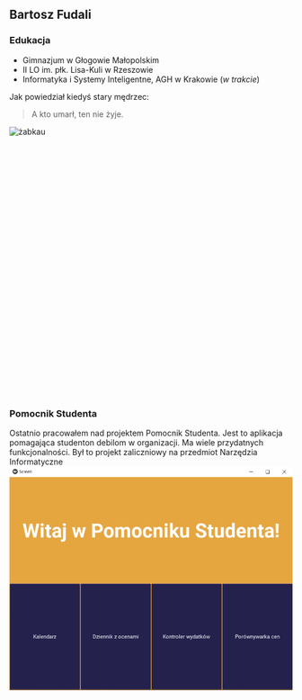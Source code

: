 ## Bartosz Fudali


### Edukacja
* Gimnazjum w Głogowie Małopolskim
* II LO im. płk. Lisa-Kuli w Rzeszowie
* Informatyka i Systemy Inteligentne, AGH w Krakowie (_w trakcie_)

Jak powiedział kiedyś stary mędrzec:
> A kto umarł,
> ten nie żyje.

<img src="https://i.pinimg.com/originals/94/4e/b7/944eb70b31dd2d1b152cfa7b415b929c.jpg"
     alt="żabkau"
     width="500" height="500"
     style="float: left; margin-right: 10px;" /><br><br>

### Pomocnik Studenta ###
Ostatnio pracowałem nad projektem Pomocnik Studenta. Jest to aplikacja pomagająca studenton debilom w organizacji. Ma wiele przydatnych funkcjonalności. Był to projekt zaliczniowy na przedmiot Narzędzia Informatyczne 
<img src="https://raw.githubusercontent.com/AGH-Narzedzia-Informatyczne/Pomocnik-Studenta-Test/main/menu%20(1).png"
     alt="Główne menu"
     style="float: left; margin-right: 10px;" /><br><br>
